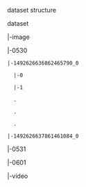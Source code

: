 dataset structure

dataset

|-image

  |-0530
  
    |-1492626636862465790_0
    
      |-0
      
      |-1
      
      .
      
      .
      
      .
      
    |-1492626637861461084_0
    
  |-0531
  
  |-0601
  
|-video

